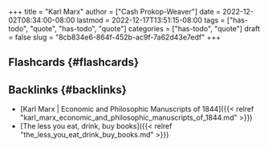 +++
title = "Karl Marx"
author = ["Cash Prokop-Weaver"]
date = 2022-12-02T08:34:00-08:00
lastmod = 2022-12-17T13:51:15-08:00
tags = ["has-todo", "quote", "has-todo", "quote"]
categories = ["has-todo", "quote"]
draft = false
slug = "8cb834e6-864f-452b-ac9f-7a62d43e7edf"
+++

## Flashcards {#flashcards}


## Backlinks {#backlinks}

-   [Karl Marx | Economic and Philosophic Manuscripts of 1844]({{< relref "karl_marx_economic_and_philosophic_manuscripts_of_1844.md" >}})
-   [The less you eat, drink, buy books]({{< relref "the_less_you_eat_drink_buy_books.md" >}})
